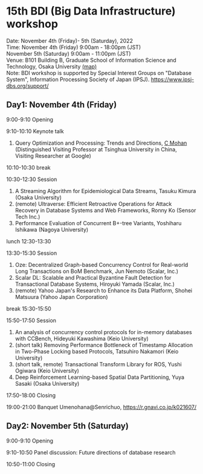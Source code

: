 # 15th BDI (Big Data Infrastructure) workshop  
Date: November 4th (Friday)- 5th (Saturday), 2022  
Time:  November 4th (Friday) 9:00am - 18:00pm (JST)  
       November 5th (Saturday) 9:00am - 11:00pm (JST)  
Venue: B101 Building B, Graduate School of Information Science and Technology, Osaka University [(map)](https://www.ist.osaka-u.ac.jp/japanese/access/suita-campus.html)    
Note: BDI workshop is supported by Special Interest Groups on "Database System", Information Processing Society of Japan (IPSJ). https://www.ipsj-dbs.org/support/  

## Day1: November 4th (Friday)

9:00-9:10 Opening

9:10-10:10 Keynote talk
  1. Query Optimization and Processing: Trends and Directions, 
  [C Mohan](https://en.wikipedia.org/wiki/C._Mohan) (Distinguished Visiting Professor at Tsinghua University in China, Visiting Researcher at Google)

10:10-10:30 break

10:30-12:30 Session
  1. A Streaming Algorithm for Epidemiological Data Streams, 
  Tasuku Kimura (Osaka University)
  2. (remote) Ultraverse: Efficient Retroactive Operations for Attack Recovery in Database Systems and Web Frameworks, 
  Ronny Ko (Sensor Tech Inc.)
  3. Performance Evaluation of Concurrent B+-tree Variants, 
  Yoshiharu Ishikawa (Nagoya University)

lunch 12:30-13:30

13:30-15:30 Session
  1. Oze: Decentralized Graph-based Concurrency Control for Real-world Long Transactions on BoM Benchmark, 
Jun Nemoto (Scalar, Inc.)
  2. Scalar DL: Scalable and Practical Byzantine Fault Detection for Transactional Database Systems, 
Hiroyuki Yamada (Scalar, Inc.)
  3. (remote) Yahoo Japan's Research to Enhance its Data Platform, 
Shohei Matsuura (Yahoo Japan Corporation)

break 15:30-15:50

15:50-17:50 Session
  1. An analysis of concurrency control protocols for in-memory databases with CCBench, 
Hideyuki Kawashima (Keio University)
  2. (short talk) Removing Performance Bottleneck of Timestamp Allocation in Two-Phase Locking based Protocols, 
Tatsuhiro Nakamori (Keio University)
  3. (short talk, remote) Transactional Transform Library for ROS, 
Yushi Ogiwara (Keio University)
  4. Deep Reinforcement Learning-based Spatial Data Partitioning, 
Yuya Sasaki (Osaka University)

17:50-18:00 Closing

19:00-21:00 Banquet 
  Umenohana@Senrichuo, https://r.gnavi.co.jp/k021607/


## Day2: November 5th (Saturday)

9:00-9:10 Opening

9:10-10:50 Panel discussion: Future directions of database research

10:50-11:00 Closing
